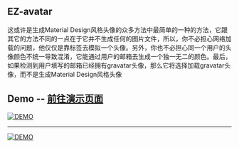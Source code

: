 ## EZ-avatar

这或许是生成Material Design风格头像的众多方法中最简单的一种的方法，它跟其它的方法不同的一点在于它并不生成任何的图片文件，所以，你不必担心网络加载的问题，他仅仅是靠标签去模拟一个头像。另外，你也不必担心同一个用户的头像颜色不统一导致混淆，它能通过用户的邮箱去生成一个独一无二的颜色。最后，如果检测到用户填写的邮箱已经拥有gravatar头像，那么它将选择加载gravatar头像，而不是生成Material Design风格头像

## Demo -- [前往演示页面](https://www.ryongyon.com/ez-avatar "前往演示页面")
[![DEMO](https://raw.githubusercontent.com/Ryongyon/EZ-avatar/master/screenshot2.png "DEMO")](https://www.ryongyon.com/ez-avatar "DEMO2")

------------

[![DEMO](https://raw.githubusercontent.com/Ryongyon/EZ-avatar/master/screenshot.png "DEMO")](https://www.ryongyon.com/ez-avatar "DEMO")